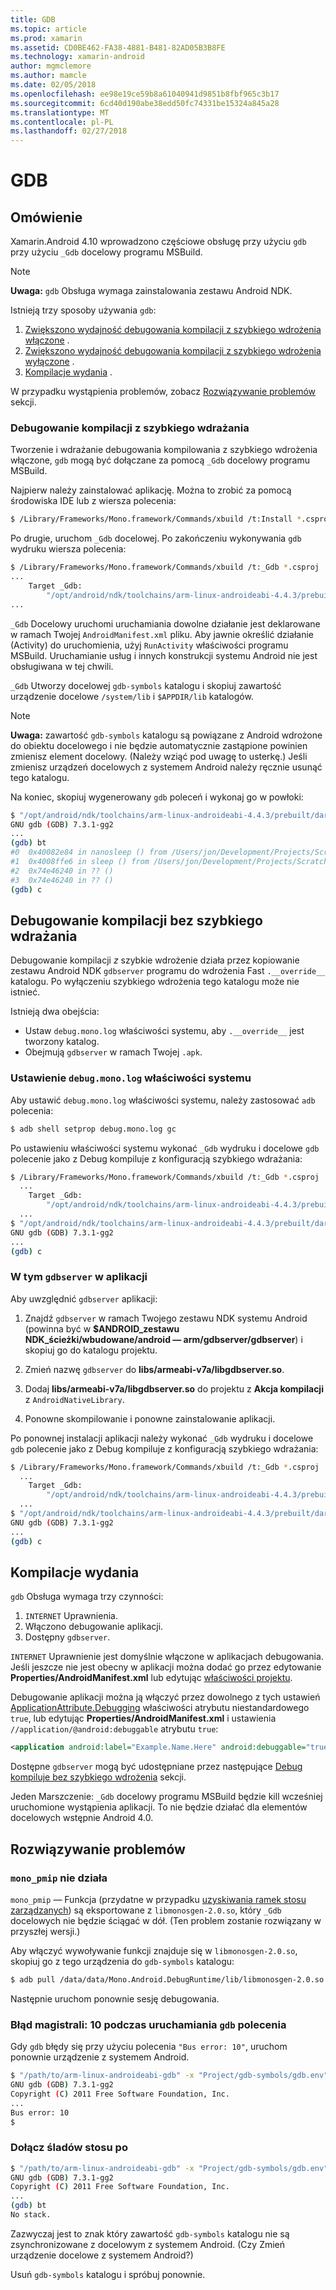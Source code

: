 ```yaml
---
title: GDB
ms.topic: article
ms.prod: xamarin
ms.assetid: CD0BE462-FA38-4881-B481-82AD05B3B8FE
ms.technology: xamarin-android
author: mgmclemore
ms.author: mamcle
ms.date: 02/05/2018
ms.openlocfilehash: ee98e19ce59b8a61040941d9851b8fbf965c3b17
ms.sourcegitcommit: 6cd40d190abe38edd50fc74331be15324a845a28
ms.translationtype: MT
ms.contentlocale: pl-PL
ms.lasthandoff: 02/27/2018
---
```

# <a name="gdb"></a>GDB

## <a name="overview"></a>Omówienie

Xamarin.Android 4.10 wprowadzono częściowe obsługę przy użyciu `gdb` przy użyciu `_Gdb` docelowy programu MSBuild. 

> [!NOTE]
> **Uwaga:** `gdb` Obsługa wymaga zainstalowania zestawu Android NDK.

Istnieją trzy sposoby używania `gdb`:

1.  [Zwiększono wydajność debugowania kompilacji z szybkiego wdrożenia włączone](#Debug_Builds_with_Fast_Deployment) .
1.  [Zwiększono wydajność debugowania kompilacji z szybkiego wdrożenia wyłączone](#Debug_Builds_without_Fast_Deployment) .
1.  [Kompilacje wydania](#Release_Builds) .


W przypadku wystąpienia problemów, zobacz [Rozwiązywanie problemów](#Troubleshooting) sekcji.

<a name="Debug_Builds_with_Fast_Deployment" />

### <a name="debug-builds-with-fast-deployment"></a>Debugowanie kompilacji z szybkiego wdrażania

Tworzenie i wdrażanie debugowania kompilowania z szybkiego wdrożenia włączone, `gdb` mogą być dołączane za pomocą `_Gdb` docelowy programu MSBuild.

Najpierw należy zainstalować aplikację. Można to zrobić za pomocą środowiska IDE lub z wiersza polecenia:

```bash
$ /Library/Frameworks/Mono.framework/Commands/xbuild /t:Install *.csproj
```

Po drugie, uruchom `_Gdb` docelowej. Po zakończeniu wykonywania `gdb` wydruku wiersza polecenia:

```bash
$ /Library/Frameworks/Mono.framework/Commands/xbuild /t:_Gdb *.csproj
...
    Target _Gdb:
        "/opt/android/ndk/toolchains/arm-linux-androideabi-4.4.3/prebuilt/darwin-x86/bin/arm-linux-androideabi-gdb" -x "/Users/jon/Development/Projects/Scratch.HelloXamarin20//gdb-symbols/gdb.env"
...
```

`_Gdb` Docelowy uruchomi uruchamiania dowolne działanie jest deklarowane w ramach Twojej `AndroidManifest.xml` pliku. Aby jawnie określić działanie (Activity) do uruchomienia, użyj `RunActivity` właściwości programu MSBuild. Uruchamianie usług i innych konstrukcji systemu Android nie jest obsługiwana w tej chwili.

`_Gdb` Utworzy docelowej `gdb-symbols` katalogu i skopiuj zawartość urządzenie docelowe `/system/lib` i `$APPDIR/lib` katalogów.


> [!NOTE]
> **Uwaga:** zawartość `gdb-symbols` katalogu są powiązane z Android wdrożone do obiektu docelowego i nie będzie automatycznie zastąpione powinien zmienisz element docelowy. (Należy wziąć pod uwagę to usterkę.) Jeśli zmienisz urządzeń docelowych z systemem Android należy ręcznie usunąć tego katalogu.

Na koniec, skopiuj wygenerowany `gdb` poleceń i wykonaj go w powłoki:

```bash
$ "/opt/android/ndk/toolchains/arm-linux-androideabi-4.4.3/prebuilt/darwin-x86/bin/arm-linux-androideabi-gdb" -x "/Users/jon/Development/Projects/Scratch.HelloXamarin20//gdb-symbols/gdb.env"
GNU gdb (GDB) 7.3.1-gg2
...
(gdb) bt
#0  0x40082e84 in nanosleep () from /Users/jon/Development/Projects/Scratch.HelloXamarin20/gdb-symbols/libc.so
#1  0x4008ffe6 in sleep () from /Users/jon/Development/Projects/Scratch.HelloXamarin20/gdb-symbols/libc.so
#2  0x74e46240 in ?? ()
#3  0x74e46240 in ?? ()
(gdb) c
```

<a name="Debug_Builds_without_Fast_Deployment" />

## <a name="debug-builds-without-fast-deployment"></a>Debugowanie kompilacji bez szybkiego wdrażania

Debugowanie kompilacji *z* szybkie wdrożenie działa przez kopiowanie zestawu Android NDK `gdbserver` programu do wdrożenia Fast `.__override__` katalogu. Po wyłączeniu szybkiego wdrożenia tego katalogu może nie istnieć.

Istnieją dwa obejścia:

-   Ustaw `debug.mono.log` właściwości systemu, aby `.__override__` jest tworzony katalog.
-   Obejmują `gdbserver` w ramach Twojej `.apk`.

### <a name="setting-the-debugmonolog-system-property"></a>Ustawienie `debug.mono.log` właściwości systemu

Aby ustawić `debug.mono.log` właściwości systemu, należy zastosować `adb` polecenia:

```bash
$ adb shell setprop debug.mono.log gc
```

Po ustawieniu właściwości systemu wykonać `_Gdb` wydruku i docelowe `gdb` polecenie jako z Debug kompiluje z konfiguracją szybkiego wdrażania:

```bash
$ /Library/Frameworks/Mono.framework/Commands/xbuild /t:_Gdb *.csproj
  ...
    Target _Gdb:
        "/opt/android/ndk/toolchains/arm-linux-androideabi-4.4.3/prebuilt/darwin-x86/bin/arm-linux-androideabi-gdb" -x "/Users/jon/Development/Projects/Scratch.HelloXamarin20//gdb-symbols/gdb.env"
  ...
$ "/opt/android/ndk/toolchains/arm-linux-androideabi-4.4.3/prebuilt/darwin-x86/bin/arm-linux-androideabi-gdb" -x "/Users/jon/Development/Projects/Scratch.HelloXamarin20//gdb-symbols/gdb.env"
GNU gdb (GDB) 7.3.1-gg2
...
(gdb) c
```


### <a name="including-gdbserver-in-your-app"></a>W tym `gdbserver` w aplikacji

Aby uwzględnić `gdbserver` aplikacji:

1. Znajdź `gdbserver` w ramach Twojego zestawu NDK systemu Android (powinna być w **$ANDROID\_zestawu NDK\_ścieżki/wbudowane/android — arm/gdbserver/gdbserver**) i skopiuj go do katalogu projektu.

2. Zmień nazwę `gdbserver` do **libs/armeabi-v7a/libgdbserver.so**.

3. Dodaj **libs/armeabi-v7a/libgdbserver.so** do projektu z **Akcja kompilacji** z `AndroidNativeLibrary`.

4. Ponowne skompilowanie i ponowne zainstalowanie aplikacji.

Po ponownej instalacji aplikacji należy wykonać `_Gdb` wydruku i docelowe `gdb` polecenie jako z Debug kompiluje z konfiguracją szybkiego wdrażania:

```bash
$ /Library/Frameworks/Mono.framework/Commands/xbuild /t:_Gdb *.csproj
  ...
    Target _Gdb:
        "/opt/android/ndk/toolchains/arm-linux-androideabi-4.4.3/prebuilt/darwin-x86/bin/arm-linux-androideabi-gdb" -x "/Users/jon/Development/Projects/Scratch.HelloXamarin20//gdb-symbols/gdb.env"
  ...
$ "/opt/android/ndk/toolchains/arm-linux-androideabi-4.4.3/prebuilt/darwin-x86/bin/arm-linux-androideabi-gdb" -x "/Users/jon/Development/Projects/Scratch.HelloXamarin20//gdb-symbols/gdb.env"
GNU gdb (GDB) 7.3.1-gg2
...
(gdb) c
```

<a name="Release_Builds" />

## <a name="release-builds"></a>Kompilacje wydania

`gdb` Obsługa wymaga trzy czynności:

1.  `INTERNET` Uprawnienia.
2.  Włączono debugowanie aplikacji.
3.  Dostępny `gdbserver`.

`INTERNET` Uprawnienie jest domyślnie włączone w aplikacjach debugowania. Jeśli jeszcze nie jest obecny w aplikacji można dodać go przez edytowanie **Properties/AndroidManifest.xml** lub edytując [właściwości projektu](https://developer.xamarin.com/recipes/android/general/projects/add_permissions_to_android_manifest/).

Debugowanie aplikacji można ją włączyć przez dowolnego z tych ustawień [ApplicationAttribute.Debugging](https://developer.xamarin.com/api/property/Android.App.ApplicationAttribute.Debuggable/) właściwości atrybutu niestandardowego `true`, lub edytując **Properties/AndroidManifest.xml** i ustawienia `//application/@android:debuggable` atrybutu `true`:

```xml
<application android:label="Example.Name.Here" android:debuggable="true">
```

Dostępne `gdbserver` mogą być udostępniane przez następujące [Debug kompiluje bez szybkiego wdrożenia](#Debug_Builds_without_Fast_Deployment) sekcji.

Jeden Marszczenie: `_Gdb` docelowy programu MSBuild będzie kill wcześniej uruchomione wystąpienia aplikacji. To nie będzie działać dla elementów docelowych wstępnie Android 4.0.

<a name="Troubleshooting" />

## <a name="troubleshooting"></a>Rozwiązywanie problemów

### <a name="monopmip-doesnt-work"></a>`mono_pmip` nie działa

`mono_pmip` — Funkcja (przydatne w przypadku [uzyskiwania ramek stosu zarządzanych](http://www.mono-project.com/Debugging#Debugging_with_GDB)) są eksportowane z `libmonosgen-2.0.so`, który `_Gdb` docelowych nie będzie ściągać w dół. (Ten problem zostanie rozwiązany w przyszłej wersji.)

Aby włączyć wywoływanie funkcji znajduje się w `libmonosgen-2.0.so`, skopiuj go z tego urządzenia do `gdb-symbols` katalogu:

```bash
$ adb pull /data/data/Mono.Android.DebugRuntime/lib/libmonosgen-2.0.so Project/gdb-symbols
```

Następnie uruchom ponownie sesję debugowania.

### <a name="bus-error-10-when-running-the-gdb-command"></a>Błąd magistrali: 10 podczas uruchamiania `gdb` polecenia

Gdy `gdb` błędy się przy użyciu polecenia `"Bus error: 10"`, uruchom ponownie urządzenie z systemem Android.

```bash
$ "/path/to/arm-linux-androideabi-gdb" -x "Project/gdb-symbols/gdb.env"
GNU gdb (GDB) 7.3.1-gg2
Copyright (C) 2011 Free Software Foundation, Inc.
...
Bus error: 10
$
```

### <a name="no-stack-trace-after-attach"></a>Dołącz śladów stosu po

```bash
$ "/path/to/arm-linux-androideabi-gdb" -x "Project/gdb-symbols/gdb.env"
GNU gdb (GDB) 7.3.1-gg2
Copyright (C) 2011 Free Software Foundation, Inc.
...
(gdb) bt
No stack.
```

Zazwyczaj jest to znak który zawartość `gdb-symbols` katalogu nie są zsynchronizowane z docelowym z systemem Android. (Czy Zmień urządzenie docelowe z systemem Android?)

Usuń `gdb-symbols` katalogu i spróbuj ponownie.
